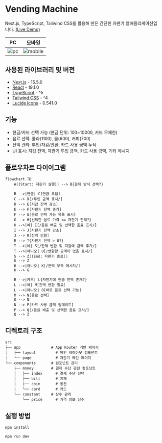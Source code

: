 # Vending Machine

Next.js, TypeScript, Tailwind CSS를 활용해 만든 간단한 자판기 웹애플리케이션입니다. [(Live Demo)](https://vending-machine-sample-page.netlify.app)

| PC    | 모바일  |
| :---: | :---: |
| ![pc](https://github.com/user-attachments/assets/3aee3cc5-8413-4acb-9079-0d8c2d1a59e4) | ![mobile](https://github.com/user-attachments/assets/afed3b11-6860-43e4-a6bb-1dd0d18d1748) |

## 사용된 라이브러리 및 버전

- [Next.js](https://nextjs.org/) - 15.5.0
- [React](https://reactjs.org/) - 19.1.0
- [TypeScript](https://www.typescriptlang.org/) - ^5
- [Tailwind CSS](https://tailwindcss.com/) - ^4
- [Lucide Icons](https://lucide.dev/) - 0.541.0

## 기능

- 현금/카드 선택 가능 (현금 단위: 100~10000, 카드 무제한)
- 음료 선택: 콜라(1100), 물(600), 커피(700)
- 잔액 관리: 투입/차감/반환, 카드 사용 금액 누적
- UI 표시: 지갑 잔액, 자판기 투입 금액, 카드 사용 금액, 기타 메시지

## 플로우차트 다이어그램

```mermaid
flowchart TD
    A((Start: 자판기 실행)) --> B{결제 방식 선택?}

    B -->|현금| C[현금 투입]
    C --> D[/투입 금액 표시/]
    D --> E[지갑 잔액 감소]
    E --> F[자판기 잔액 증가]
    F --> G[음료 선택 가능 목록 표시]
    G --> H{선택한 음료 가격 <= 자판기 잔액?}
    H -->|예| I[/음료 배출 및 선택한 음료 표시/]
    I --> J[자판기 잔액 감소]
    J --> R[잔액 반환]
    R --> T{자판기 잔액 > 0?}
    T -->|예| S[/잔액 반환 및 지갑에 금액 추가/]
    T -->|아니오| U[/반환할 금액이 없음 표시/]
    S --> Z((End: 자판기 종료))
    U --> Z
    H -->|아니오| K[/잔액 부족 메시지/]
    K --> G

    B -->|카드| L{자판기에 현금 잔액 존재?}
    L -->|예| M[잔액 반환 필요]
    L -->|아니오| O[바로 음료 선택 가능]
    M --> N[음료 선택]
    O --> N
    N --> P[카드 사용 금액 업데이트]
    P --> Q[/음료 배출 및 선택한 음료 표시/]
    Q --> Z
```

## 디렉토리 구조

```
src
├── app              # App Router 기반 페이지
│   ├── layout         # 메인 레이아웃 컴포넌트
│   └── page           # 자판기 메인 페이지
└── components       # 컴포넌트 관리
    ├── money        # 결제 수단 관련 컴포넌트
    │   ├── index      # 결제 수단 선택
    │   ├── bill       # 지폐
    │   ├── coin       # 동전
    │   └── card       # 카드
    └── constant     # 상수 관리
        └── price      # 가격 정보 상수
```

## 실행 방법

```bash
npm install
```

```bash
npm run dev
```
